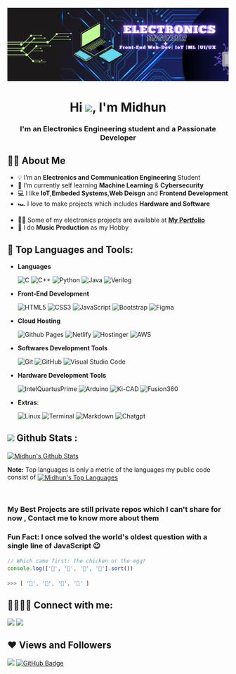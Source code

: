 
<p align="center"> 
   <!-- <a href="#"><img width="40%" height="auto" src="pc.png" height="5px"/> </a>-->
   <a href="#"><img width="auto" height="auto" src="linkdin.png" /> </a>
   
  <h1 align="center">Hi <img src="https://raw.githubusercontent.com/MartinHeinz/MartinHeinz/master/wave.gif" width="30px">, I'm Midhun </h1>
  <h3 align="center">I'm an Electronics Engineering student and a Passionate Developer  </h3>

## 🙋‍♂️ About Me
- 💡 I’m an **Electronics and Communication Engineering** Student 
- 🔐 I’m currently self learning **Machine Learning** & **Cybersecurity** 
- 💻 I like **IoT**,**Embeded Systems**,**Web Deisgn** and **Frontend Development**
- 🏎️ I love to make projects which includes **Hardware and Software**
<!--- 👯 I’m looking to collaborate on **OpenSource Projects**-->
- 👨‍💻 Some of my electronics projects are available at **[My Portfolio](https://memidhun.github.io/Portfolio/)**
- 🎹  I do **Music Production** as my Hobby

## 🚀 Top Languages and Tools:


<!--<p align="left"><img src="https://media2.giphy.com/media/QssGEmpkyEOhBCb7e1/giphy.gif?cid=ecf05e47a0n3gi1bfqntqmob8g9aid1oyj2wr3ds3mg700bl&rid=giphy.gif" width ="25"> <b><u>Skills</p>-->

- **Languages**
    
    ![C](https://img.shields.io/badge/C%20-%232370ED.svg?style=for-the-badge&logo=c&logoColor=white)
    ![C++](https://img.shields.io/badge/C++%20-%2300599C.svg?style=for-the-badge&logo=c%2B%2B&logoColor=)
    ![Python](https://img.shields.io/badge/Python%20-%23ffd966.svg?style=for-the-badge&logo=python&logoColor=black)
    ![Java](https://img.shields.io/badge/JAVA%20-%23f89820.svg?style=for-the-badge&logo=java&logoColor=black)
    ![Verilog](https://img.shields.io/badge/Verilog%20HDL-%23000000.svg?style=for-the-badge&logo=verilog&logoColor=white)


- **Front-End Development**

   ![HTML5](https://img.shields.io/badge/HTML5%20-%23E34F26.svg?style=for-the-badge&logo=html5&logoColor=white)
   ![CSS3](https://img.shields.io/badge/CSS%20-%231572B6.svg?style=for-the-badge&logo=css3&logoColor=white)
   ![JavaScript](https://img.shields.io/badge/JavaScript%20-%23F7DF1E.svg?style=for-the-badge&logo=javascript&logoColor=black)
   ![Bootstrap](https://img.shields.io/badge/Bootstrap%20-%236f42c1.svg?style=for-the-badge&logo=bootstrap&logoColor=white)
    ![Figma](https://img.shields.io/badge/Figma%20-%23f7731e.svg?style=for-the-badge&logo=figma&logoColor=black)



- **Cloud Hosting**

    ![Github Pages](https://img.shields.io/badge/GitHub%20Pages-%23327FC7.svg?style=for-the-badge&logo=github&logoColor=white)
    ![Netlify](https://img.shields.io/badge/Netlify%20-%23FC7.svg?style=for-the-badge&logo=Netlify&logoColor=red)
    ![Hostinger](https://img.shields.io/badge/Hostinger%20-%235FC7.svg?style=for-the-badge&logo=hostinger&logoColor=red)
  ![AWS](https://img.shields.io/badge/aws-%23F05033.svg?style=for-the-badge&logo=aws&logoColor=white)


- **Softwares Development Tools** 

    ![Git](https://img.shields.io/badge/git-%23F05033.svg?style=for-the-badge&logo=git&logoColor=white)
    ![GitHub](https://img.shields.io/badge/github-%23121011.svg?style=for-the-badge&logo=github&logoColor=white)
    ![Visual Studio Code](https://img.shields.io/badge/Visual%20Studio%20Code-%237148d8.svg?style=for-the-badge&logo=visual-studio-code&logoColor=white)
- **Hardware Development Tools** 

    ![IntelQuartusPrime](https://img.shields.io/badge/Intel%20Quartus%20Prime-0078d7.svg?style=for-the-badge&logo=intel&logoColor=white)
    ![Arduino](https://img.shields.io/badge/Arduino%20Programming-0078d7.svg?style=for-the-badge&logo=arduino&logoColor=white)
    ![Ki-CAD](https://img.shields.io/badge/Ki%20Cad-0078d7.svg?style=for-the-badge&logo=kicad&logoColor=white)
    ![Fusion360](https://img.shields.io/badge/Fusion%20360-0078d7.svg?style=for-the-badge&logo=autodesk&logoColor=white)
    
- **Extras**:
    
    ![Linux](https://img.shields.io/badge/Linux-FCC624?style=for-the-badge&logo=linux&logoColor=black)
    ![Terminal](https://img.shields.io/badge/Terminal-%23054020?style=for-the-badge&logo=gnu-bash&logoColor=white)
    ![Markdown](https://img.shields.io/badge/markdown-%23000000.svg?style=for-the-badge&logo=markdown&logoColor=white)
    ![Chatgpt](https://img.shields.io/badge/Chatgpt-FC624?style=for-the-badge&logo=CHATgpt&logoColor=black)    

<!-- [![React Badge](https://img.shields.io/badge/-React-61DBFB?style=for-the-badge&labelColor=black&logo=react&logoColor=61DBFB)](#)  [![Javascript Badge](https://img.shields.io/badge/-Javascript-F0DB4F?style=for-the-badge&labelColor=black&logo=javascript&logoColor=F0DB4F)](#) [![Typescript Badge](https://img.shields.io/badge/-Typescript-007acc?style=for-the-badge&labelColor=black&logo=typescript&logoColor=007acc)](#) [![Nodejs Badge](https://img.shields.io/badge/-Nodejs-3C873A?style=for-the-badge&labelColor=black&logo=node.js&logoColor=3C873A)](#) [![GraphQL Badge](https://img.shields.io/badge/-GraphQl-e535ab?style=for-the-badge&labelColor=black&logo=node.js&logoColor=e535ab)](#) -->

## <img src="https://media.giphy.com/media/iY8CRBdQXODJSCERIr/giphy.gif" width="35"><b> Github Stats : </b>
   <a href="https://github.com/memidhun/github-readme-stats"><img align="center" alt="Midhun's Github Stats"
   src="https://github-readme-stats.vercel.app/api?username=memidhun&show_icons=true&count_private=true&theme=tokyonight&hide_border=true&bg_color=0D1117" /></a>
   
   <b>Note:</b> Top languages is only a metric of the languages my public code consist of 
  <a href="https://github.com/memidhun/github-readme-stats"><img align="center" height=200 alt="Midhun's Top Languages" src="https://github-readme-stats.vercel.app/api/top-langs/?username=memidhun&langs_count=10&count_private=true&layout=compact&theme=tokyonight&hide_border=true&bg_color=0D1117&card_width=445"/></a>
  
  <br/>

### My Best Projects are still private repos which I can't share for now , Contact me to know more about them
  ### Fun Fact: I once solved the world's oldest question with a single line of JavaScript 😉
<!-- wi*quL3fcV -->

```javascript
// Which came first: the chicken or the egg?
console.log(['🥚', '🐣', '🐥', '🐔'].sort())

>>> [ '🐔', '🐣', '🐥', '🥚' ]
```

## 🫱🏼‍🫲🏼 Connect with me:

<p align="left">

<a href = "https://www.linkedin.com/in/midhunmathew2002"><img src="https://img.icons8.com/fluent/48/000000/linkedin.png"/></a>
<a href = "https://www.instagram.com/me_midhun/"><img src="https://img.icons8.com/fluent/48/000000/instagram-new.png"/></a>
</p>

## ❤ Views and Followers

<a href="https://github.com/Meghna-DAS/github-profile-views-counter">
    <img src="https://komarev.com/ghpvc/?username=memidhun"></a>
<a href="https://github.com/memidhun?tab=followers"><img src="https://img.shields.io/github/followers/memidhun?style=flat-square&logo=github&color=orange" alt="GitHub Badge"></a>



<!--OLD README IS HERE -->

<!--<p align="center"> -->
   <!-- <a href="#"><img width="40%" height="auto" src="pc.png" height="5px"/> </a>-->
<!--   <a href="#"><img width="auto" height="auto" src="linkdin.png" /> </a>-->
   
<!--  <h1 align="center">Hi <img src="https://raw.githubusercontent.com/MartinHeinz/MartinHeinz/master/wave.gif" width="30px">, I'm Midhun </h1>-->
<!--  <h3 align="center">I'm an Electronics Engineering student + a Passionate Developer  </h3>-->

<!--## 🙋‍♂️ About Me-->
<!--- 💡 I’m an **Electronics and Communication Engineering** Student -->
<!--- 🔐 I’m currently learning **Machine Learning** & **Cybersecurity** -->
<!--- 💻 I like **IoT**,**Embeded Systems**,**Web Deisgn** and **Frontend Development**-->
<!--- 🏎️ I love to make projects which includes **Hardware and Software**-->

<!--- 👯 I’m looking to collaborate on **OpenSource Projects**-->

<!--- 👨‍💻 Some of my electronics projects are available at **[My Portfolio](https://memidhun.github.io/)**-->

<!--- 🎹  I do **Music Production** as my Hobby-->

<!--## 🚀 Top Languages and Tools:-->

<!--<div align="center">-->
<!--  <a href="https://www.python.org" target="_blank" style="padding-right: 10px;">-->
<!--    <img src="https://img.icons8.com/color/48/000000/python.png" alt="Python"/>-->
<!--  </a>-->
<!--  <a href="https://getbootstrap.com" target="_blank" style="padding-right: 10px;">-->
<!--    <img src="https://img.icons8.com/color/48/000000/c-programming.png" alt="C"/>-->
<!--  </a>-->
<!--  <a href="https://www.java.com" target="_blank" style="padding-right: 10px;">-->
<!--    <img src="https://img.icons8.com/color/48/000000/java-coffee-cup-logo.png" alt="Java"/>-->
<!--  </a>-->
<!--  <a href="https://www.w3.org/html/" target="_blank" style="padding-right: 10px;">-->
<!--    <img src="https://img.icons8.com/color/48/000000/html-5.png" alt="HTML"/>-->
<!--  </a> -->
<!--  <a href="https://www.w3schools.com/css/" target="_blank" style="padding-right: 10px;">-->
<!--    <img src="https://img.icons8.com/color/48/000000/css3.png" alt="CSS"/>-->
<!--  </a> -->
<!--  <a href="https://developer.mozilla.org/en-US/docs/Web/JavaScript" target="_blank" style="padding-right: 10px;">-->
<!--    <img src="https://img.icons8.com/color/48/000000/javascript.png" alt="JavaScript"/>-->
<!--  </a> -->
<!--  <a href="https://www.w3schools.com/c/index.php" target="_blank" style="padding-right: 10px;">-->
<!--    <img src="https://img.icons8.com/color/48/000000/bootstrap.png" alt="Bootstrap"/>-->
<!--  </a> -->
<!--  <a href="https://nodejs.org" target="_blank" style="padding-right: 10px;">-->
<!--    <img src="https://img.icons8.com/color/48/000000/nodejs.png" alt="Node.js"/>-->
<!--  </a> -->
<!--  <a href="https://www.arduino.cc/" target="_blank" style="padding-right: 10px;">-->
<!--    <img src="https://img.icons8.com/fluency/48/000000/arduino.png" alt="Arduino"/>-->
<!--  </a>-->
<!--  <a href="https://www.intel.com/content/www/us/en/products/details/fpga/development-tools/quartus-prime.html" target="_blank" style="padding-right: 10px;">-->
<!--    <img src="https://downloadlynet.ir/wp-content/uploads/2020/03/Quartus-Prime-.png" alt="Quartus Prime" width="45" height="45"/>-->
<!--  </a> -->
<!--  <a style="padding-right: 10px;">-->
<!--    <img src="https://img.icons8.com/color/48/figma--v1.png" alt="Figma"/>-->
<!--  </a>-->
<!--</div>-->

<!-- [![React Badge](https://img.shields.io/badge/-React-61DBFB?style=for-the-badge&labelColor=black&logo=react&logoColor=61DBFB)](#)  [![Javascript Badge](https://img.shields.io/badge/-Javascript-F0DB4F?style=for-the-badge&labelColor=black&logo=javascript&logoColor=F0DB4F)](#) [![Typescript Badge](https://img.shields.io/badge/-Typescript-007acc?style=for-the-badge&labelColor=black&logo=typescript&logoColor=007acc)](#) [![Nodejs Badge](https://img.shields.io/badge/-Nodejs-3C873A?style=for-the-badge&labelColor=black&logo=node.js&logoColor=3C873A)](#) [![GraphQL Badge](https://img.shields.io/badge/-GraphQl-e535ab?style=for-the-badge&labelColor=black&logo=node.js&logoColor=e535ab)](#) -->
<!--<br/>-->

<!--</p>-->

<!--<p align="left"><img src="https://media2.giphy.com/media/QssGEmpkyEOhBCb7e1/giphy.gif?cid=ecf05e47a0n3gi1bfqntqmob8g9aid1oyj2wr3ds3mg700bl&rid=giphy.gif" width ="25"> <b><u>Skills</p>-->

<!--- **Languages**-->
    
<!--    ![C](https://img.shields.io/badge/C%20-%232370ED.svg?style=for-the-badge&logo=c&logoColor=white)-->
<!--    ![C++](https://img.shields.io/badge/C++%20-%2300599C.svg?style=for-the-badge&logo=c%2B%2B&logoColor=)-->
<!--    ![Python](https://img.shields.io/badge/Python%20-%23ffd966.svg?style=for-the-badge&logo=python&logoColor=black)-->
<!--    ![Java](https://img.shields.io/badge/JAVA%20-%23f89820.svg?style=for-the-badge&logo=java&logoColor=black)-->
<!--    ![Verilog](https://img.shields.io/badge/Verilog%20HDL-%23000000.svg?style=for-the-badge&logo=verilog&logoColor=white)-->


<!--- **Front-End Development**-->

<!--   ![HTML5](https://img.shields.io/badge/HTML5%20-%23E34F26.svg?style=for-the-badge&logo=html5&logoColor=white)-->
<!--   ![CSS3](https://img.shields.io/badge/CSS%20-%231572B6.svg?style=for-the-badge&logo=css3&logoColor=white)-->
<!--   ![JavaScript](https://img.shields.io/badge/JavaScript%20-%23F7DF1E.svg?style=for-the-badge&logo=javascript&logoColor=black)-->
<!--   ![Bootstrap](https://img.shields.io/badge/Figma%20-%236f42c1.svg?style=for-the-badge&logo=bootstrap&logoColor=white)-->
<!--    ![Figma](https://img.shields.io/badge/Figma%20-%23f7731e.svg?style=for-the-badge&logo=figma&logoColor=black)-->



<!--- **Cloud Hosting**-->

<!--    ![Github Pages](https://img.shields.io/badge/GitHub%20Pages-%23327FC7.svg?style=for-the-badge&logo=github&logoColor=white)-->
<!--    ![Netlify](https://img.shields.io/badge/Netlify%20-%23FC7.svg?style=for-the-badge&logo=Netlify&logoColor=red)-->
<!--    ![Hostinger](https://img.shields.io/badge/Hostinger%20-%235FC7.svg?style=for-the-badge&logo=hostinger&logoColor=red)-->
<!--  ![AWS](https://img.shields.io/badge/aws-%23F05033.svg?style=for-the-badge&logo=aws&logoColor=white)-->


<!--- **Softwares Development Tools** -->

<!--    ![Git](https://img.shields.io/badge/git-%23F05033.svg?style=for-the-badge&logo=git&logoColor=white)-->
<!--    ![GitHub](https://img.shields.io/badge/github-%23121011.svg?style=for-the-badge&logo=github&logoColor=white)-->
<!--    ![Visual Studio Code](https://img.shields.io/badge/Visual%20Studio%20Code-%237148d8.svg?style=for-the-badge&logo=visual-studio-code&logoColor=white)-->
<!--- **Hardware Development Tools** -->

<!--    ![IntelQuartusPrime](https://img.shields.io/badge/Intel%20Quartus%20Prime-0078d7.svg?style=for-the-badge&logo=intel&logoColor=white)-->
<!--    ![Arduino](https://img.shields.io/badge/Arduino%20Programming-0078d7.svg?style=for-the-badge&logo=arduino&logoColor=white)-->
<!--    ![Ki-CAD](https://img.shields.io/badge/Ki%20Cad-0078d7.svg?style=for-the-badge&logo=kicad&logoColor=white)-->
<!--    ![Fusion360](https://img.shields.io/badge/Fusion%20360-0078d7.svg?style=for-the-badge&logo=autodesk&logoColor=white)-->
    
<!--- **Extras**:-->
    
<!--    ![Linux](https://img.shields.io/badge/Linux-FCC624?style=for-the-badge&logo=linux&logoColor=black)-->
<!--    ![Terminal](https://img.shields.io/badge/Terminal-%23054020?style=for-the-badge&logo=gnu-bash&logoColor=white)-->
<!--    ![Markdown](https://img.shields.io/badge/markdown-%23000000.svg?style=for-the-badge&logo=markdown&logoColor=white)-->
<!--    ![Chatgpt](https://img.shields.io/badge/Chatgpt-FC624?style=for-the-badge&logo=CHATgpt&logoColor=black)    -->

<!--</p>-->

<!--<br>-->



<!--## <img src="https://media.giphy.com/media/iY8CRBdQXODJSCERIr/giphy.gif" width="35"><b> Github Stats : </b>-->
<!--   <a href="https://github.com/memidhun/github-readme-stats"><img align="center" alt="Midhun's Github Stats"-->
<!--   src="https://github-readme-stats.vercel.app/api?username=memidhun&show_icons=true&count_private=true&theme=tokyonight&hide_border=true&bg_color=0D1117" /></a>-->
   
<!--   <b>Note:</b> Top languages is only a metric of the languages my public code consist of -->
<!--  <a href="https://github.com/memidhun/github-readme-stats"><img align="center" height=200 alt="Midhun's Top Languages" src="https://github-readme-stats.vercel.app/api/top-langs/?username=memidhun&langs_count=8&count_private=true&layout=compact&theme=tokyonight&hide_border=true&bg_color=0D1117&card_width=445"/></a>-->
  
<!--  <br/>-->



